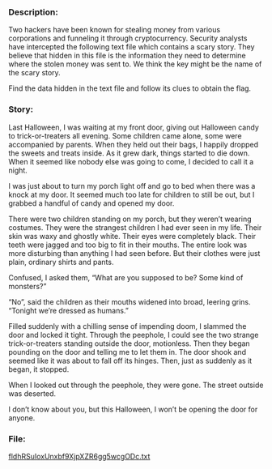 ### Description:

Two hackers have been known for stealing money from various corporations and funneling it through cryptocurrency. Security analysts have intercepted the following text file which contains a scary story. They believe that hidden in this file is the information they need to determine where the stolen money was sent to. We think the key might be the name of the scary story.

Find the data hidden in the text file and follow its clues to obtain the flag.

### Story:

Last Halloween, I was waiting at my front door, giving out Halloween candy to trick-or-treaters all evening. Some children came alone, some were accompanied by parents. When they held out their bags, I happily dropped the sweets and treats inside. As it grew dark, things started to die down. When it seemed like nobody else was going to come, I decided to call it a night.

I was just about to turn my porch light off and go to bed when there was a knock at my door. It seemed much too late for children to still be out, but I grabbed a handful of candy and opened my door.

There were two children standing on my porch, but they weren’t wearing costumes. They were the strangest children I had ever seen in my life.  Their skin was waxy and ghostly white. Their eyes were completely black. Their teeth were jagged and too big to fit in their mouths. The entire look was more disturbing than anything I had seen before. But their clothes were just plain, ordinary shirts and pants.

Confused, I asked them, “What are you supposed to be? Some kind of monsters?”

“No”, said the children as their mouths widened into broad, leering grins. “Tonight we’re dressed as humans.”

Filled suddenly with a chilling sense of impending doom, I slammed the door and locked it tight. Through the peephole, I could see the two strange trick-or-treaters standing outside the door, motionless. Then they began pounding on the door and telling me to let them in. The door shook and seemed like it was about to fall off its hinges. Then, just as suddenly as it began, it stopped.

When I looked out through the peephole, they were gone. The street outside was deserted.

I don’t know about you, but this Halloween, I won’t be opening the door for anyone.


### File:

[fldhRSuIoxUnxbf9XjpXZR6gg5wcgODc.txt](https://raw.githubusercontent.com/r4g1n-cajun/CTF-Writeups/master/NCSAM%20Hacktober%20CTF%202018/Steganography/Files/fldhRSuIoxUnxbf9XjpXZR6gg5wcgODc.txt)
